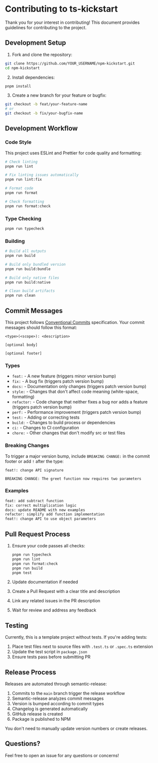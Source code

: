 # Contributing to ts-kickstart

Thank you for your interest in contributing! This document provides guidelines for contributing to the project.

## Development Setup

1. Fork and clone the repository:
```bash
git clone https://github.com/YOUR_USERNAME/npm-kickstart.git
cd npm-kickstart
```

2. Install dependencies:
```bash
pnpm install
```

3. Create a new branch for your feature or bugfix:
```bash
git checkout -b feat/your-feature-name
# or
git checkout -b fix/your-bugfix-name
```

## Development Workflow

### Code Style

This project uses ESLint and Prettier for code quality and formatting:

```bash
# Check linting
pnpm run lint

# Fix linting issues automatically
pnpm run lint:fix

# Format code
pnpm run format

# Check formatting
pnpm run format:check
```

### Type Checking

```bash
pnpm run typecheck
```

### Building

```bash
# Build all outputs
pnpm run build

# Build only bundled version
pnpm run build:bundle

# Build only native files
pnpm run build:native

# Clean build artifacts
pnpm run clean
```

## Commit Messages

This project follows [Conventional Commits](https://www.conventionalcommits.org/) specification. Your commit messages should follow this format:

```
<type>(<scope>): <description>

[optional body]

[optional footer]
```

### Types

- `feat:` - A new feature (triggers minor version bump)
- `fix:` - A bug fix (triggers patch version bump)
- `docs:` - Documentation only changes (triggers patch version bump)
- `style:` - Changes that don't affect code meaning (white-space, formatting)
- `refactor:` - Code change that neither fixes a bug nor adds a feature (triggers patch version bump)
- `perf:` - Performance improvement (triggers patch version bump)
- `test:` - Adding or correcting tests
- `build:` - Changes to build process or dependencies
- `ci:` - Changes to CI configuration
- `chore:` - Other changes that don't modify src or test files

### Breaking Changes

To trigger a major version bump, include `BREAKING CHANGE:` in the commit footer or add `!` after the type:

```
feat!: change API signature

BREAKING CHANGE: The greet function now requires two parameters
```

### Examples

```bash
feat: add subtract function
fix: correct multiplication logic
docs: update README with new examples
refactor: simplify add function implementation
feat!: change API to use object parameters
```

## Pull Request Process

1. Ensure your code passes all checks:
   ```bash
   pnpm run typecheck
   pnpm run lint
   pnpm run format:check
   pnpm run build
   pnpm test
   ```

2. Update documentation if needed

3. Create a Pull Request with a clear title and description

4. Link any related issues in the PR description

5. Wait for review and address any feedback

## Testing

Currently, this is a template project without tests. If you're adding tests:

1. Place test files next to source files with `.test.ts` or `.spec.ts` extension
2. Update the test script in `package.json`
3. Ensure tests pass before submitting PR

## Release Process

Releases are automated through semantic-release:

1. Commits to the `main` branch trigger the release workflow
2. Semantic-release analyzes commit messages
3. Version is bumped according to commit types
4. Changelog is generated automatically
5. GitHub release is created
6. Package is published to NPM

You don't need to manually update version numbers or create releases.

## Questions?

Feel free to open an issue for any questions or concerns!
